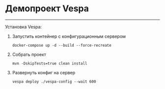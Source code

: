 # Демопроект Vespa

---

Установка Vespa: 

1. Запустить контейнер с конфигурационным сервером
    ```shell 
    docker-compose up -d --build --force-recreate
    ```

2. Собрать проект
    ```shell
    mvn -DskipTests=true clean install
    ```

3. Развернуть конфиг на сервер
    ```shell
    vespa deploy ./vespa-config --wait 600
    ```